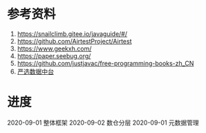 # 参考资料
1. https://snailclimb.gitee.io/javaguide/#/
2. https://github.com/AirtestProject/Airtest
3. https://www.geekxh.com/
4. https://paper.seebug.org/
5. https://github.com/justjavac/free-programming-books-zh_CN
6. [严选数据中台](https://mp.weixin.qq.com/s/7PQocW3Fg97kOXdvpSttQA)

# 进度

2020-09-01 整体框架
2020-09-02 数仓分层
2020-09-01 元数据管理